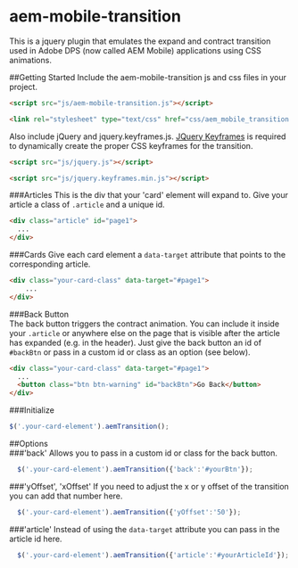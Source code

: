# aem-mobile-transition

This is a jquery plugin that emulates the expand and contract transition used in Adobe DPS (now called AEM Mobile) applications using CSS animations.

##Getting Started
Include the aem-mobile-transition js and css files in your project. 

```html 
<script src="js/aem-mobile-transition.js"></script>
```  
```html 
<link rel="stylesheet" type="text/css" href="css/aem_mobile_transition.css">
```  

Also include jQuery and jquery.keyframes.js. [JQuery Keyframes](https://github.com/Keyframes/jQuery.Keyframes) is required to dynamically create the proper CSS keyframes for the transition. 

```html 
<script src="js/jquery.js"></script>
```  
```html 
<script src="js/jquery.keyframes.min.js"></script>
```

###Articles
This is the div that your 'card' element will expand to. Give your article a class of `.article` and a unique id. 

```html 
<div class="article" id="page1"> 
  ... 
</div>
```

###Cards
Give each card element a `data-target` attribute that points to the corresponding article.

```html 
<div class="your-card-class" data-target="#page1"> 
    ... 
</div>
```

###Back Button  
The back button triggers the contract animation. You can include it inside your `.article` or anywhere else on the page that is visible after the article has expanded (e.g. in the header). Just give the back button an id of `#backBtn` or pass in a custom id or class as an option (see below).
```html
<div class="your-card-class" data-target="#page1">
  ...
  <button class="btn btn-warning" id="backBtn">Go Back</button>
</div>
```

###Initialize 

```js
$('.your-card-element').aemTransition();
```

##Options  
###'back'
Allows you to pass in a custom id or class for the back button.
```js
  $('.your-card-element').aemTransition({'back':'#yourBtn'});
```
###'yOffset', 'xOffset'
If you need to adjust the x or y offset of the transition you can add that number here.
```js
  $('.your-card-element').aemTransition({'yOffset':'50'});
```
###'article'
Instead of using the `data-target` attribute you can pass in the article id here.
```js
  $('.your-card-element').aemTransition({'article':'#yourArticleId'});
```

